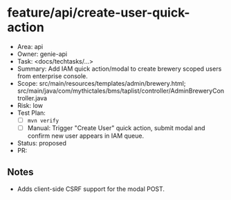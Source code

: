 # feature/api/create-user-quick-action

- Area: api
- Owner: genie-api
- Task: <docs/techtasks/...>
- Summary: Add IAM quick action/modal to create brewery scoped users from enterprise console.
- Scope: src/main/resources/templates/admin/brewery.html; src/main/java/com/mythictales/bms/taplist/controller/AdminBreweryController.java
- Risk: low
- Test Plan:
  - [ ] `mvn verify`
  - [ ] Manual: Trigger "Create User" quick action, submit modal and confirm new user appears in IAM queue.
- Status: proposed
- PR: <tbd>

## Notes
- Adds client-side CSRF support for the modal POST.

